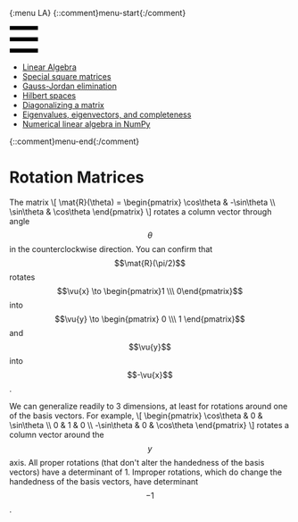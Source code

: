 {:menu LA}
{::comment}menu-start{:/comment}

<div class="dropdown">
<label id="hamburger-menu"><img id="hamburger" src="figs/hamburger.png"></label>
<div class="dropdown-content">
<ul>
<li><a href="LA-LinearAlgebra.html">Linear Algebra</a></li>
<li><a href="LA-SquareMatrices.html">Special square matrices</a></li>
<li><a href="LA-GaussJordan.html">Gauss-Jordan elimination</a></li>
<li><a href="LA-HilbertSpace.html">Hilbert spaces</a></li>
<li><a href="LA-Diagonalization.html">Diagonalizing a matrix</a></li>
<li><a href="LA-Eigenvectors.html">Eigenvalues, eigenvectors, and completeness</a></li>
<li><a href="LA-NumericalLinearAlgebra.html">Numerical linear algebra in NumPy</a></li>
</ul>
</div>
</div>

{::comment}menu-end{:/comment}


# Rotation Matrices

The matrix 
\\[
  \mat{R}(\theta) = 
    \begin{pmatrix}
  \cos\theta & -\sin\theta \\\ 
  \sin\theta & \cos\theta
  \end{pmatrix}
\\]
rotates a column vector through angle $$\theta$$ in the counterclockwise direction. You can confirm that $$\mat{R}(\pi/2)$$ rotates $$\vu{x} \to \begin{pmatrix}1 \\\ 0\end{pmatrix}$$ into $$\vu{y} \to \begin{pmatrix} 0 \\\ 1 \end{pmatrix}$$ and $$\vu{y}$$ into $$-\vu{x}$$.

We can generalize readily to 3 dimensions, at least for rotations around one of the basis vectors. For example, 
\\[
    \begin{pmatrix}
    \cos\theta & 0 & \sin\theta \\\ 
    0 & 1 & 0 \\\ 
    -\sin\theta & 0 & \cos\theta
    \end{pmatrix}
\\]
rotates a column vector around the $$y$$ axis. All proper rotations (that don't alter the handedness of the basis vectors) have a determinant of 1. Improper rotations, which do change the handedness of the basis vectors, have determinant $$-1$$.

